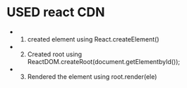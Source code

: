 # USED react CDN 
- 1) created element using React.createElement()
- 2) Created root using ReactDOM.createRoot(document.getElementbyId());
- 3) Rendered the element using root.render(ele)